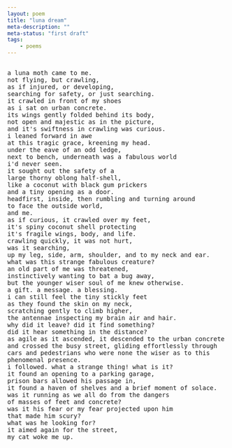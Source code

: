 ```yaml
---
layout: poem
title: "luna dream"
meta-description: ""
meta-status: "first draft"
tags: 
    - poems
---
```

<pre class="stanza">

a luna moth came to me.
not flying, but crawling,
as if injured, or developing,
searching for safety, or just searching.
it crawled in front of my shoes
as i sat on urban concrete.
its wings gently folded behind its body,
not open and majestic as in the picture, 
and it's swiftness in crawling was curious.
i leaned forward in awe 
at this tragic grace, kreening my head.
under the eave of an odd ledge, 
next to bench, underneath was a fabulous world
i'd never seen.
it sought out the safety of a 
large thorny oblong half-shell,
like a coconut with black gum prickers 
and a tiny opening as a door.
headfirst, inside, then rumbling and turning around 
to face the outside world,
and me.
as if curious, it crawled over my feet,
it's spiny coconut shell protecting
it's fragile wings, body, and life.
crawling quickly, it was not hurt,
was it searching,
up my leg, side, arm, shoulder, and to my neck and ear.
what was this strange fabulous creature?
an old part of me was threatened, 
instinctively wanting to bat a bug away,
but the younger wiser soul of me knew otherwise.
a gift. a message. a blessing.
i can still feel the tiny stickly feet
as they found the skin on my neck,
scratching gently to climb higher,
the antennae inspecting my brain air and hair.
why did it leave? did it find something? 
did it hear something in the distance?
as agile as it ascended, it descended to the urban concrete
and crossed the busy street, gliding effortlessly through
cars and pedestrians who were none the wiser as to this
phenomenal presence.
i followed. what a strange thing! what is it?
it found an opening to a parking garage,
prison bars allowed his passage in,
it found a haven of shelves and a brief moment of solace.
was it running as we all do from the dangers
of masses of feet and concrete?
was it his fear or my fear projected upon him
that made him scury?
what was he looking for?
it aimed again for the street,
my cat woke me up.


</pre>







